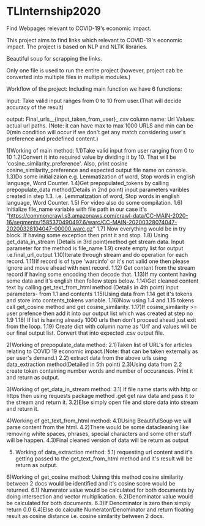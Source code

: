 # TLInternship2020


Find Webpages relevant to COVID-19's economic impact.

This project aims to find links which relevant to COVID-19's economic impact. The project is based on NLP and NLTK libraries.

Beautiful soup for scrapping the links.

Only one file is used to run the entire project (however, project cab be converted into multiple files in multiple modules.)

Workflow of the project:
Including main function we have 6 functions:

Input: Take valid input ranges from 0 to 10 from user.(That will decide accuracy of the result)

output: Final_urls__{input_taken_from_user}_.csv
column name: Url
Values: actual url paths.
(Note: it can have max to max 1000 URLS and min can be 0(min condition will occur if we don't get any match considering user's preference and predefined content.)


1)Working of main method:
    1.1)Take valid input from user ranging from 0 to 10
    1.2)Convert it into required value by dividing it by 10. That will be 'cosine_similarity_preference'. Also, print cosine cosine_similarity_preference and expected output file name on console.
    1.3)Do some initializaion e.g.  Lemmatization of word, Stop words in english language, Word Counter.
    1.4)Get prepopulated_tokens by calling prepopulate_data method(Details in 2nd point) input parameters varibles created in step 1.3. i.e. Lemmatization of word, Stop words in english language, Word Counter.
    1.5) For video also do some compilation.
    1.6) Initialize file_name variable with file path in our case it's
    "https://commoncrawl.s3.amazonaws.com/crawl-data/CC-MAIN-2020-16/segments/1585370490497.6/warc/CC-MAIN-20200328074047-20200328104047-00000.warc.gz"
    1.7) Now everything would be in try block. If having some exception then print it and stop.
    1.8) Using get_data_in_stream (Details in 3rd point)method get stream data. Input parameter for the method is file_name
    1.9) create empty list for output i.e.final_url_output
    1.10)Iterate through stream and do operation for each record.
    1.11)If record is of type 'warcinfo' or  it's not valid one then please ignore and move ahead with next record.
    1.12) Get content from the stream record if having some encoding then decode that.
    1.13)If my content having some data and it's english then follow steps below.
    1.14)Get cleaned content text by calling get_text_from_html method (Details in 4th point) input parameters- from 1.1 and contents
    1.15)Using data from 1.14 get it's tokens and store into contents_tokens variable.
    1.16)Now using 1.4 and 1.15 tokens call get_cosine method and get cosine_similarity.
    1.17)If cosine_similarity >= user prefence then add it into our output list which was created at step no 1.9
    1.18) If list is having already 1000 urls then don't proceed ahead just exit from the loop.
    1.19) Create dict with column name as 'Url' and values will be our final output list. Convert that into expected .csv output file.
 
 2)Working of prepopulate_data method:
    2.1)Taken list of URL's for articles relating to COVID 19 economic impact.(Note: that can be taken externally as per user's demand.)
    2.2) extract data from the above urls using data_extraction method(Detailed in 5th point)
    2.3)Using data from 2.2 create token containing number words and number of occurances. Print it and return as output.
    
    
 3)Working of get_data_in_stream method:
     3.1) If file name starts with http or https then using requests package method .get get raw data and pass it to the stream and return it.
     3.2)Else simply open file and store data into stream and return it.
     
 4)Working of get_text_from_html method:
     4.1)Using BeautifulSoup we will parse content from the html.
     4.2)There would be some datacleaning like removing white spaces, phrases, special characters and some other stuff will be happen.
     4.3)Final cleaned version of data will be return as output
     
 5) Working of data_extraction method:
      5.1) requesting url content and it's getting passed to the get_text_from_html method and it's result will be return as output.
 
 6)Working of get_cosine method:
      Usinng this method cosine similarity between 2 docs would be identified and it's cosine score would be returned.
      6.1) Numerator value would be calculated for both documents by doing intersection and vector multiplication.
      6.2)Denominator value would be calculated for both documents.
      6.3)If Denominator is zero then simply return 0.0
      6.4)Else do calculte Numerator/Denominator and return floating result as cosine distance i.e. cosine similarity between 2 docs.



